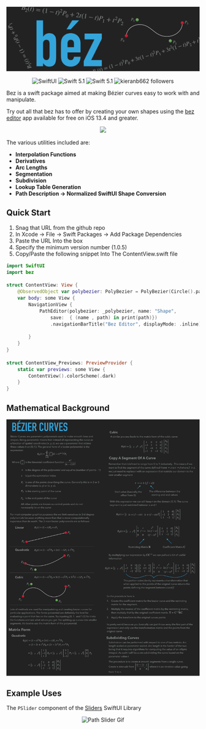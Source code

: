 <p align="center">
    <img src ="Media/bezLogo.svg" />
</p>

<p align="center">
    <img src="https://img.shields.io/badge/platforms-iOS_13_|macOS_10.15_| watchOS_6.0-blue.svg" alt="SwiftUI" />
    <img src="https://img.shields.io/badge/Swift-5.1-orange.svg" alt="Swift 5.1" />
    <img src="https://img.shields.io/badge/SwiftPM-compatible-green.svg" alt="Swift 5.1" />
    <img src="https://img.shields.io/github/followers/kieranb662?label=Follow" alt="kieranb662 followers" />
</p>


Bez is a swift package aimed at making Bézier curves easy to work with and manipulate. 

Try out all that bez has to offer by creating your own shapes using the [bez editor](https://apps.apple.com/us/app/bez-editor/id1508764103) app available for free on iOS 13.4 and greater. 

<p align="center">
  <a href="https://apps.apple.com/us/app/bez-editor/id1508764103">
  <img width="300px" src="https://github.com/kieranb662/kieranb662.github.io/blob/master/assets/bezeditorPreview.gif">
  </a>
  </p>




The various utilities included are: 
* **Interpolation Functions**
* **Derivatives**
* **Arc Lengths**
* **Segmentation**
* **Subdivision** 
* **Lookup Table Generation**
* **Path Description -> Normalized SwiftUI Shape Conversion**

## Quick Start 

1. Snag that URL from the github repo 
2. In Xcode -> File -> Swift Packages -> Add Package Dependencies 
3. Paste the URL Into the box
4. Specify the minimum version number (1.0.5)
5. Copy/Paste the following snippet Into The ContentView.swift file

````Swift 
import SwiftUI
import bez

struct ContentView: View {
    @ObservedObject var polybezier: PolyBezier = PolyBezier(Circle().path(in: .init(x: 50, y: 100, width: 100, height: 100)))
    var body: some View {
        NavigationView {
            PathEditor(polybezier: _polybezier, name: "Shape",
                save:  { (name , path) in print(path)})
                .navigationBarTitle("Bez Editor", displayMode: .inline)
            
        }
    }
}

struct ContentView_Previews: PreviewProvider {
    static var previews: some View {
        ContentView().colorScheme(.dark)
    }
}
````

## Mathematical Background 

![bez Info](Media/bezMath.svg)


## Example Uses 

The `PSlider` component of the [Sliders](https://github.com/kieranb662/Sliders) SwiftUI Library 
<p align="center">
<img src="https://github.com/kieranb662/SlidersExamples/blob/master/Sliders%20Media/PSliderExample.gif" alt="Path Slider Gif" height=500>
   </p>
